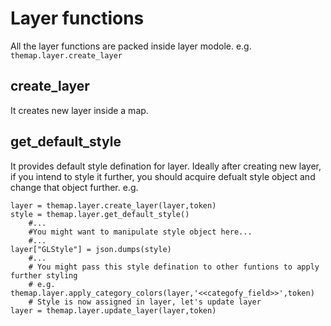 # Layer functions

All the layer functions are packed inside layer modole. e.g. `themap.layer.create_layer`

## create_layer

It creates new layer inside a map.

## get_default_style

It provides default style defination for layer. Ideally after creating new layer, if you intend to style it further, you should acquire defualt style object and change that object further. e.g.

    layer = themap.layer.create_layer(layer,token)
    style = themap.layer.get_default_style()
        #...
        #You might want to manipulate style object here...
        #...
    layer["GLStyle"] = json.dumps(style)
        #...
        # You might pass this style defination to other funtions to apply further styling
        # e.g. themap.layer.apply_category_colors(layer,'<<categofy_field>>',token)
        # Style is now assigned in layer, let's update layer
    layer = themap.layer.update_layer(layer,token)